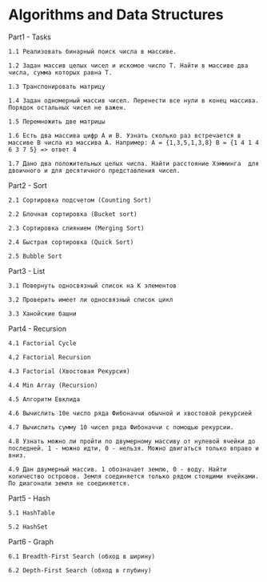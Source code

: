 # Algorithms and Data Structures

Part1 - Tasks
	
	1.1 Реализовать бинарный поиск числа в массиве.
	
	1.2 Задан массив целых чисел и искомое число Т. Найти в массиве два числа, сумма которых равна Т.
	
	1.3 Транспонировать матрицу
	
	1.4 Задан одномерный массив чисел. Перенести все нули в конец массива. Порядок остальных чисел не важен.
	
	1.5 Перемножить две матрицы
	
	1.6 Есть два массива цифр А и В. Узнать сколько раз встречается в массиве В числа из массива А. Например: А = {1,3,5,1,3,8} B = {1 4 1 4 6 3 7 5} => ответ 4
	
	1.7 Дано два положительных целых числа. Найти расстояние Хэмминга  для двоичного и для десятичного представления чисел.


Part2 - Sort
	
	2.1 Сортировка подсчетом (Counting Sort)
	
	2.2 Блочная сортировка (Bucket sort)
	
	2.3 Сортировка слиянием (Merging Sort)
	
	2.4 Быстрая сортировка (Quick Sort)
	
	2.5 Bubble Sort

Part3 - List
	
	3.1 Повернуть односвязный список на К элементов
	
	3.2 Проверить имеет ли односвязный список цикл
	
	3.3 Ханойские башни

Part4 - Recursion
	
	4.1 Factorial Cycle
	
	4.2 Factorial Recursion
	
	4.3 Factorial (Хвостовая Рекурсия)
	
	4.4 Min Array (Recursion)
	
	4.5 Aлгоритм Евклида
	
	4.6 Вычислить 10е число ряда Фибоначчи обычной и хвостовой рекурсией
	
	4.7 Вычислить сумму 10 чисел ряда Фибоначчи с помощью рекурсии.
	
	4.8 Узнать можно ли пройти по двумерному массиву от нулевой ячейки до последней. 1 - можно идти, 0 - нельзя. Можно двигаться только вправо и вниз.
	
	4.9 Дан двумерный массив. 1 обозначает землю, 0 - воду. Найти количество островов. Земля соединяется только рядом стоящими ячейками. По диагонали земля не соединяется.

Part5 - Hash
	
	5.1 HashTable
	
	5.2 HashSet

Part6 - Graph
	
	6.1 Breadth-First Search (обход в ширину)
	
	6.2 Depth-First Search (обход в глубину)

